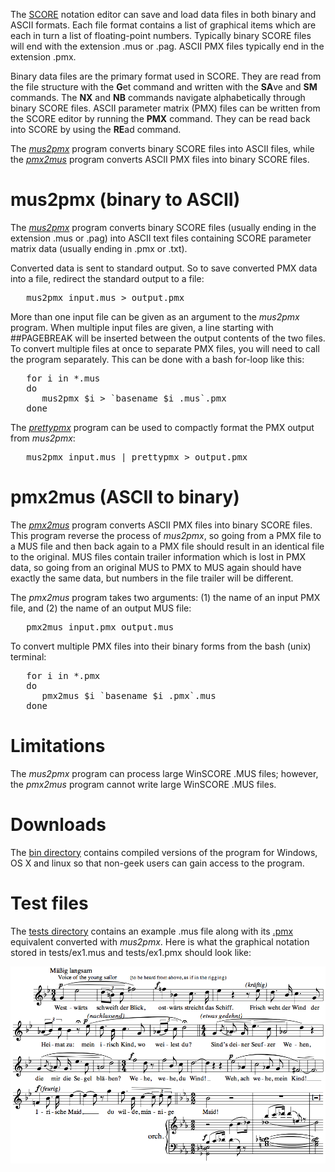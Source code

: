 The [SCORE](http://en.wikipedia.org/wiki/SCORE_%28software%29)
notation editor can save and load data files in both binary and
ASCII formats.  Each file format contains a list of graphical items
which are each in turn a list of floating-point numbers.  Typically
binary SCORE files will end with the extension .mus or
.pag.  ASCII PMX files typically end in the extension .pmx.

Binary data files are the primary format used in SCORE.  They are
read from the file structure with the **G**et command and written
with the **SA**ve and **SM** commands.  The **NX** and **NB** commands
navigate alphabetically through binary SCORE files.  ASCII parameter
matrix (PMX) files can be written from the SCORE editor by running
the **PMX** command.  They can be read back into SCORE by using the
**RE**ad command.

The [_mus2pmx_](https://github.com/craigsapp/mus2pmx/blob/master/mus2pmx.c)
program converts binary SCORE files into ASCII files, while the
[_pmx2mus_](https://github.com/craigsapp/mus2pmx/blob/master/pmx2mus.c)
program converts ASCII PMX files into binary SCORE files.

# mus2pmx (binary to ASCII)

The [_mus2pmx_](https://github.com/craigsapp/mus2pmx/blob/master/mus2pmx.c) 
program converts binary SCORE files (usually ending in the extension .mus 
or .pag) into ASCII text files containing SCORE parameter matrix data (usually
ending in .pmx or .txt).

Converted data is sent to standard output.  So to save converted PMX data into
a file, redirect the standard output to a file:
<pre>
   mus2pmx input.mus > output.pmx
</pre>

More than one input file can be given as an argument to the _mus2pmx_ program.
When multiple input files are given, a line starting with ##PAGEBREAK will be
inserted between the output contents of the two files.  To convert multiple
files at once to separate PMX files, you will need to call the program
separately.  This can be done with a bash for-loop like this:
<pre>
   for i in *.mus
   do
      mus2pmx $i > `basename $i .mus`.pmx
   done
</pre>

The [_prettypmx_](https://github.com/craigsapp/prettypmx) program can be used
to compactly format the PMX output from _mus2pmx_:
<pre>
   mus2pmx input.mus | prettypmx > output.pmx
</pre>


# pmx2mus (ASCII to binary)

The [_pmx2mus_](https://github.com/craigsapp/mus2pmx/blob/master/pmx2mus.c)
program converts ASCII PMX files into binary SCORE files.  This program reverse
the process of _mus2pmx_, so going from a PMX file to a MUS file and then 
back again to a PMX file should result in an identical file to the original.
MUS files contain trailer information which is lost in PMX data, so going from
an original MUS to PMX to MUS again should have exactly the same data, but 
numbers in the file trailer will be different.

The _pmx2mus_ program takes two arguments: (1) the name of an input PMX file, 
and (2) the name of an output MUS file:
<pre>
   pmx2mus input.pmx output.mus
</pre>

To convert multiple PMX files into their binary forms from the bash (unix) 
terminal:
<pre>
   for i in *.pmx
   do 
      pmx2mus $i `basename $i .pmx`.mus
   done
</pre>


# Limitations

The _mus2pmx_ program can process large WinSCORE .MUS files; however,
the _pmx2mus_ program cannot write large WinSCORE .MUS files.


# Downloads

The [bin directory](https://github.com/craigsapp/mus2pmx/blob/master/bin)
contains compiled versions of the program for Windows, OS X and
linux so that non-geek users can gain access to the program.


# Test files

The [tests directory](https://github.com/craigsapp/mus2pmx/blob/master/tests)
contains an example .mus file along with its [.pmx](https://github.com/craigsapp/mus2pmx/blob/master/tests/ex1.pmx) equivalent converted with
_mus2pmx_.  Here is what the graphical notation stored in
tests/ex1.mus and tests/ex1.pmx should look like:

![Test notation](tests/ex1.png?raw=true)

